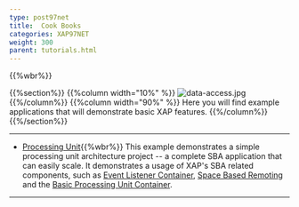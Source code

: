 ```yaml
---
type: post97net
title:  Cook Books
categories: XAP97NET
weight: 300
parent: tutorials.html
---
```


 {{%wbr%}}

 {{%section%}}
 {{%column width="10%" %}}
 ![data-access.jpg](/attachment_files/subject/data-access.png)
 {{%/column%}}
 {{%column width="90%" %}}
 Here you will find example applications that will demonstrate basic XAP features.
 {{%/column%}}
 {{%/section%}}

 <hr/>

 - [Processing Unit](./dotnet-your-first-xtp-application.html){{%wbr%}}
 This example demonstrates a simple processing unit architecture project -- a complete SBA application that can easily scale. It demonstrates a usage of XAP's SBA related components, such as [Event Listener Container](./event-processing.html), [Space Based Remoting](./space-based-remoting.html) and the [Basic Processing Unit Container](./basic-processing-unit-container.html).



 <hr/>
